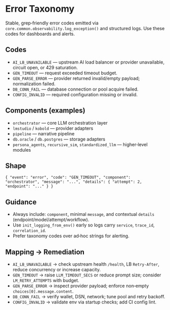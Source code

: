 # Error Taxonomy

Stable, grep‑friendly error codes emitted via `core.common.observability.log_exception()` and structured logs. Use these codes for dashboards and alerts.

## Codes
- `AI_LB_UNAVAILABLE` — upstream AI load balancer or provider unavailable, circuit open, or 429 saturation.
- `GEN_TIMEOUT` — request exceeded timeout budget.
- `GEN_PARSE_ERROR` — provider returned invalid/empty payload; normalization failed.
- `DB_CONN_FAIL` — database connection or pool acquire failed.
- `CONFIG_INVALID` — required configuration missing or invalid.

## Components (examples)
- `orchestrator` — core LLM orchestration layer
- `lmstudio` / `kobold` — provider adapters
- `pipeline` — narrative pipeline
- `db.oracle` / `db.postgres` — storage adapters
- `persona_agents`, `recursive_sim`, `standardized_llm` — higher‑level modules

## Shape
```
{ "event": "error", "code": "GEN_TIMEOUT", "component": "orchestrator", "message": "...", "details": { "attempt": 2, "endpoint": "..." } }
```

## Guidance
- Always include: `component`, minimal `message`, and contextual `details` (endpoint/model/attempt/workflow).
- Use `init_logging_from_env()` early so logs carry `service`, `trace_id`, `correlation_id`.
- Prefer taxonomy codes over ad‑hoc strings for alerting.

## Mapping → Remediation
- `AI_LB_UNAVAILABLE` → check upstream health `/health`, LB `Retry-After`, reduce concurrency or increase capacity.
- `GEN_TIMEOUT` → raise `LLM_TIMEOUT_SECS` or reduce prompt size; consider `LM_RETRY_ATTEMPTS` with budget.
- `GEN_PARSE_ERROR` → inspect provider payload; enforce non‑empty `choices[0].message.content`.
- `DB_CONN_FAIL` → verify wallet, DSN, network; tune pool and retry backoff.
- `CONFIG_INVALID` → validate env via startup checks; add CI config lint.

